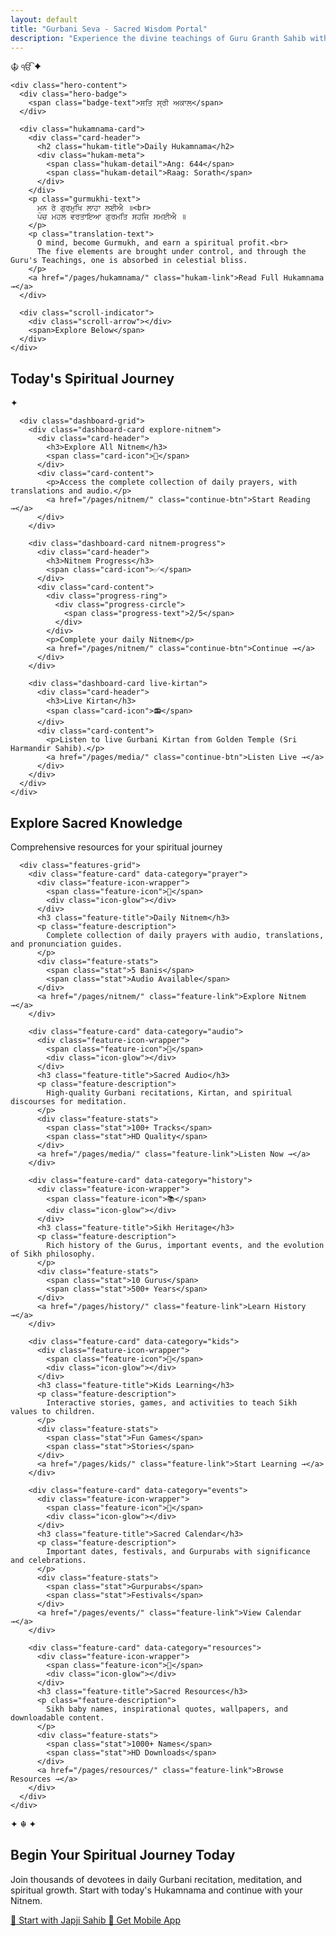 ```yaml
---
layout: default
title: "Gurbani Seva - Sacred Wisdom Portal"
description: "Experience the divine teachings of Guru Granth Sahib with audio, translations, and spiritual guidance"
---
```


<main class="main-content">
  <section class="hero-section">
    <div class="hero-backdrop">
      <div class="floating-elements">
        <span class="floating-khanda">☬</span>
        <span class="floating-om">ੴ</span>
        <span class="floating-star">✦</span>
      </div>
    </div>
    
    <div class="hero-content">
      <div class="hero-badge">
        <span class="badge-text">ਸਤਿ ਸ੍ਰੀ ਅਕਾਲ</span>
      </div>
      
      <div class="hukamnama-card">
        <div class="card-header">
          <h2 class="hukam-title">Daily Hukamnama</h2>
          <div class="hukam-meta">
            <span class="hukam-detail">Ang: 644</span>
            <span class="hukam-detail">Raag: Sorath</span>
          </div>
        </div>
        <p class="gurmukhi-text">
          ਮਨ ਰੇ ਗੁਰਮੁਖਿ ਲਾਹਾ ਲਈਐ ॥<br>
          ਪੰਚ ਮਹਲ ਵਰਤਾਇਆ ਗੁਰਮਤਿ ਸਹਜਿ ਸਮਈਐ ॥
        </p>
        <p class="translation-text">
          O mind, become Gurmukh, and earn a spiritual profit.<br>
          The five elements are brought under control, and through the Guru's Teachings, one is absorbed in celestial bliss.
        </p>
        <a href="/pages/hukamnama/" class="hukam-link">Read Full Hukamnama →</a>
      </div>
      
      <div class="scroll-indicator">
        <div class="scroll-arrow"></div>
        <span>Explore Below</span>
      </div>
    </div>

  </section>

  <section class="dashboard-section">
    <div class="container">
      <div class="section-header">
        <h2 class="section-title">Today's Spiritual Journey</h2>
        <div class="title-ornament">✦</div>
      </div>
      
      <div class="dashboard-grid">
        <div class="dashboard-card explore-nitnem">
          <div class="card-header">
            <h3>Explore All Nitnem</h3>
            <span class="card-icon">📖</span>
          </div>
          <div class="card-content">
            <p>Access the complete collection of daily prayers, with translations and audio.</p>
            <a href="/pages/nitnem/" class="continue-btn">Start Reading →</a>
          </div>
        </div>
        
        <div class="dashboard-card nitnem-progress">
          <div class="card-header">
            <h3>Nitnem Progress</h3>
            <span class="card-icon">✅</span>
          </div>
          <div class="card-content">
            <div class="progress-ring">
              <div class="progress-circle">
                <span class="progress-text">2/5</span>
              </div>
            </div>
            <p>Complete your daily Nitnem</p>
            <a href="/pages/nitnem/" class="continue-btn">Continue →</a>
          </div>
        </div>
        
        <div class="dashboard-card live-kirtan">
          <div class="card-header">
            <h3>Live Kirtan</h3>
            <span class="card-icon">📻</span>
          </div>
          <div class="card-content">
            <p>Listen to live Gurbani Kirtan from Golden Temple (Sri Harmandir Sahib).</p>
            <a href="/pages/media/" class="continue-btn">Listen Live →</a>
          </div>
        </div>
      </div>
    </div>
  </section>

  <section class="features-section">
    <div class="container">
      <div class="section-header">
        <h2 class="section-title">Explore Sacred Knowledge</h2>
        <p class="section-subtitle">Comprehensive resources for your spiritual journey</p>
      </div>
      
      <div class="features-grid">
        <div class="feature-card" data-category="prayer">
          <div class="feature-icon-wrapper">
            <span class="feature-icon">🙏</span>
            <div class="icon-glow"></div>
          </div>
          <h3 class="feature-title">Daily Nitnem</h3>
          <p class="feature-description">
            Complete collection of daily prayers with audio, translations, and pronunciation guides.
          </p>
          <div class="feature-stats">
            <span class="stat">5 Banis</span>
            <span class="stat">Audio Available</span>
          </div>
          <a href="/pages/nitnem/" class="feature-link">Explore Nitnem →</a>
        </div>
        
        <div class="feature-card" data-category="audio">
          <div class="feature-icon-wrapper">
            <span class="feature-icon">🎵</span>
            <div class="icon-glow"></div>
          </div>
          <h3 class="feature-title">Sacred Audio</h3>
          <p class="feature-description">
            High-quality Gurbani recitations, Kirtan, and spiritual discourses for meditation.
          </p>
          <div class="feature-stats">
            <span class="stat">100+ Tracks</span>
            <span class="stat">HD Quality</span>
          </div>
          <a href="/pages/media/" class="feature-link">Listen Now →</a>
        </div>
        
        <div class="feature-card" data-category="history">
          <div class="feature-icon-wrapper">
            <span class="feature-icon">📚</span>
            <div class="icon-glow"></div>
          </div>
          <h3 class="feature-title">Sikh Heritage</h3>
          <p class="feature-description">
            Rich history of the Gurus, important events, and the evolution of Sikh philosophy.
          </p>
          <div class="feature-stats">
            <span class="stat">10 Gurus</span>
            <span class="stat">500+ Years</span>
          </div>
          <a href="/pages/history/" class="feature-link">Learn History →</a>
        </div>
        
        <div class="feature-card" data-category="kids">
          <div class="feature-icon-wrapper">
            <span class="feature-icon">👶</span>
            <div class="icon-glow"></div>
          </div>
          <h3 class="feature-title">Kids Learning</h3>
          <p class="feature-description">
            Interactive stories, games, and activities to teach Sikh values to children.
          </p>
          <div class="feature-stats">
            <span class="stat">Fun Games</span>
            <span class="stat">Stories</span>
          </div>
          <a href="/pages/kids/" class="feature-link">Start Learning →</a>
        </div>
        
        <div class="feature-card" data-category="events">
          <div class="feature-icon-wrapper">
            <span class="feature-icon">📅</span>
            <div class="icon-glow"></div>
          </div>
          <h3 class="feature-title">Sacred Calendar</h3>
          <p class="feature-description">
            Important dates, festivals, and Gurpurabs with significance and celebrations.
          </p>
          <div class="feature-stats">
            <span class="stat">Gurpurabs</span>
            <span class="stat">Festivals</span>
          </div>
          <a href="/pages/events/" class="feature-link">View Calendar →</a>
        </div>
        
        <div class="feature-card" data-category="resources">
          <div class="feature-icon-wrapper">
            <span class="feature-icon">💎</span>
            <div class="icon-glow"></div>
          </div>
          <h3 class="feature-title">Sacred Resources</h3>
          <p class="feature-description">
            Sikh baby names, inspirational quotes, wallpapers, and downloadable content.
          </p>
          <div class="feature-stats">
            <span class="stat">1000+ Names</span>
            <span class="stat">HD Downloads</span>
          </div>
          <a href="/pages/resources/" class="feature-link">Browse Resources →</a>
        </div>
      </div>
    </div>
  </section>

  <section class="cta-section">
    <div class="container">
      <div class="cta-content">
        <div class="cta-ornament">✦ ☬ ✦</div>
        <h2 class="cta-title">Begin Your Spiritual Journey Today</h2>
        <p class="cta-description">
          Join thousands of devotees in daily Gurbani recitation, meditation, and spiritual growth.
          Start with today's Hukamnama and continue with your Nitnem.
        </p>
        <div class="cta-buttons-secondary">
          <a href="/pages/nitnem/japji-sahib/" class="btn btn-primary btn-large">
            <span class="btn-icon">🌅</span>
            Start with Japji Sahib
          </a>
          <a href="/pages/downloads/" class="btn btn-outline">
            <span class="btn-icon">📱</span>
            Get Mobile App
          </a>
        </div>
      </div>
    </div>
  </section>

</main>